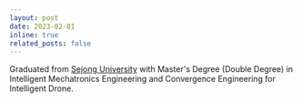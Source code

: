 ```yaml
---
layout: post
date: 2023-02-01
inline: true
related_posts: false
---
```


Graduated from [Sejong University](http://www.sejong.ac.kr/) with Master's Degree (Double Degree) in Intelligent Mechatronics Engineering and Convergence Engineering for Intelligent Drone.
